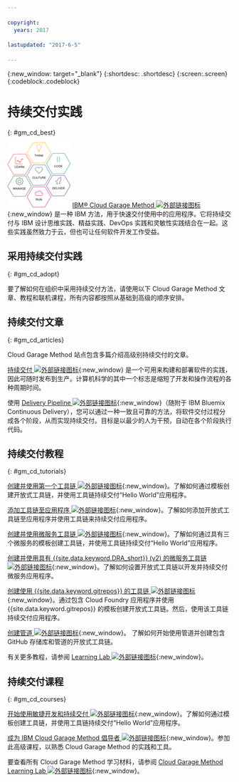 ```yaml
---

copyright:
  years: 2017

lastupdated: "2017-6-5"

---
```

<!-- Copyright info at top of file: REQUIRED
    The copyright info is YAML content that must occur at the top of the MD file, before attributes are listed.
    It must be surrounded by 3 dashes.
    The value "years" can contain just one year or a two years separated by a comma. (years: 2014, 2016)
    Indentation as per the previous template must be preserved.
-->

{:new_window: target="_blank"}
{:shortdesc: .shortdesc}
{:screen:.screen}
{:codeblock:.codeblock}

# 持续交付实践
{: #gm_cd_best}

![Garage Method 阶段](images/garage_method_phases.png) [IBM&reg; Cloud Garage Method ![外部链接图标](../../icons/launch-glyph.svg "外部链接图标")](https://www.ibm.com/cloud/garage){:new_window} 是一种 IBM 方法，用于快速交付使用中的应用程序。它将持续交付与 IBM 设计思维实践、精益实践、DevOps 实践和灵敏性实践结合在一起。这些实践虽然致力于云，但也可让任何软件开发工作受益。


## 采用持续交付实践
{: #gm_cd_adopt}

要了解如何在组织中采用持续交付方法，请使用以下 Cloud Garage Method 文章、教程和联机课程，所有内容都按照从基础到高级的顺序安排。

## 持续交付文章
{: #gm_cd_articles}

Cloud Garage Method 站点包含多篇介绍高级别持续交付的文章。

[持续交付 ![外部链接图标](../../icons/launch-glyph.svg "外部链接图标")](https://www.ibm.com/cloud/garage/content/deliver/tool_continuous_delivery/){:new_window} 是一个可用来构建和部署软件的实践，因此可随时发布到生产。计算机科学的其中一个标志是缩短了开发和操作流程的各种周期时间。

使用 [Delivery Pipeline ![外部链接图标](../../icons/launch-glyph.svg "外部链接图标")](https://www.ibm.com/cloud/garage/content/deliver/tool_delivery_pipeline/){:new_window}（随附于 IBM Bluemix Continuous Delivery），您可以通过一种一致且可靠的方法，将软件交付过程分成各个阶段，从而实现持续交付。目标是以最少的人为干预，自动在各个阶段执行代码。

## 持续交付教程
{: #gm_cd_tutorials}

[创建并使用第一个工具链 ![外部链接图标](../../icons/launch-glyph.svg "外部链接图标")](https://www.ibm.com/cloud/garage/tutorials/tutorial_toolchain_flow){:new_window}。了解如何通过模板创建开放式工具链，并使用工具链持续交付“Hello World”应用程序。

[添加工具链至应用程序 ![外部链接图标](../../icons/launch-glyph.svg "外部链接图标")](https://www.ibm.com/cloud/garage/tutorials/tutorial_app_to_toolchain?=task1){:new_window}。了解如何添加开放式工具链至应用程序并使用工具链来持续交付应用程序。

[创建并使用微服务工具链 ![外部链接图标](../../icons/launch-glyph.svg "外部链接图标")](https://www.ibm.com/cloud/garage/tutorials/tutorial_toolchain_microservices){:new_window}。了解如何通过具有三个微服务的模板创建工具链，并使用工具链持续交付“Hello World”应用程序。

[创建并使用具有 {{site.data.keyword.DRA_short}} (v2) 的微服务工具链 ![外部链接图标](../../icons/launch-glyph.svg "外部链接图标")](https://www.ibm.com/cloud/garage/tutorials/tutorial_toolchain_microservices_cd?task=1){:new_window}。了解如何设置开放式工具链以开发并持续交付微服务应用程序。

[创建使用 {{site.data.keyword.gitrepos}} 的工具链 ![外部链接图标](../../icons/launch-glyph.svg "外部链接图标")](https://www.ibm.com/cloud/garage/tutorials/tutorial_toolchain_cfv2){:new_window}。通过包含 Cloud Foundry 应用程序并使用 {{site.data.keyword.gitrepos}} 的模板创建开放式工具链。然后，使用该工具链持续交付应用程序。

[创建管道 ![外部链接图标](../../icons/launch-glyph.svg "外部链接图标")](https://www.ibm.com/cloud/garage/tutorials/tutorial_first_pipeline){:new_window}。
了解如何开始使用管道并创建包含 GitHub 存储库和管道的开放式工具链。

有关更多教程，请参阅 [Learning Lab ![外部链接图标](../../icons/launch-glyph.svg "外部链接图标")](https://www.ibm.com/cloud/garage/category/courses){:new_window}。

## 持续交付课程
{: #gm_cd_courses}

[开始使用敏捷开发和持续交付 ![外部链接图标](../../icons/launch-glyph.svg "外部链接图标")](https://www.ibm.com/cloud/garage/content/course/get_started_agile_cd){:new_window}。了解如何通过模板创建工具链，并使用工具链持续交付“Hello World”应用程序。

[成为 IBM Cloud Garage Method 倡导者 ![外部链接图标](../../icons/launch-glyph.svg "外部链接图标")](https://www.ibm.com/cloud/garage/content/course/gm_advocate){:new_window}。参加此高级课程，以熟悉 Cloud Garage Method 的实践和工具。

要查看所有 Cloud Garage Method 学习材料，请参阅 [Cloud Garage Method Learning Lab ![外部链接图标](../../icons/launch-glyph.svg "外部链接图标")](https://www.ibm.com/cloud/garage/category/courses){:new_window}。
